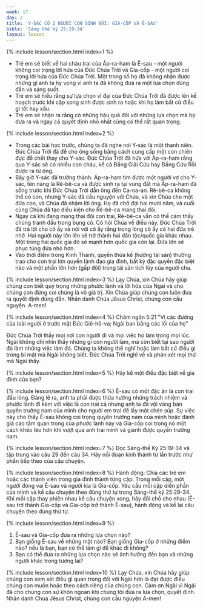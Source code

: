```yaml
---
week: 17
day: 2
title: 'Y-SÁC CÓ 2 NGƯỜI CON SINH ĐÔI: GIA-CỐP VÀ Ê-SAU'
bible: 'Sáng thế ký 25:19-34'
layout: lesson
---
```



{% include lesson/section.html index=1 %}
- Trẻ em sẽ biết về hai cháu trai của Áp-ra-ham là Ê-sau - một người không coi trọng lời hứa của Đức Chúa Trời và Gia-cốp - một người coi trọng lời hứa của Đức Chúa Trời. Một trong số họ đã không nhận được những gì anh ta hy vọng vì anh ta đã không đưa ra một lựa chọn đúng đắn và sáng suốt.
- Trẻ em sẽ hiểu rằng sự lựa chọn vĩ đại của Đức Chúa Trời đã được lên kế hoạch trước khi cặp song sinh được sinh ra hoặc khi họ làm bất cứ điều gì tốt hay xấu.
- Trẻ em sẽ nhận ra rằng có những hậu quả đối với những lựa chọn mà họ đưa ra và ngay cả quyết định nhỏ nhất cũng có thể rất quan trọng.


{% include lesson/section.html index=2 %}
- Trong các bài học trước, chúng ta đã nghe nói Y-sác là một thanh niên. Đức Chúa Trời đã để cho ông sống bằng cách cung cấp một con chiên đực để chết thay cho Y-sác. Đức Chúa Trời đã hứa với Áp-ra-ham rằng qua Y-sác sẽ có nhiều con cháu, kể cả Đấng Giải Cứu hay Đấng Cứu Rỗi được ra từ ông.
- Bây giờ Y-sác đã trưởng thành. Áp-ra-ham tìm được một người vợ cho Y-sác, tên nàng là Rê-bê-ca và được sinh ra tại vùng đất mà Áp-ra-ham đã sống trước khi Đức Chúa Trời dẫn ông đến Ca-na-an. Rê-bê-ca không thể có con, nhưng Y-sác đã cầu nguyện với Chúa, và xin Chúa cho một đứa con, và Chúa đã nhậm lời ông. Họ đã chờ đợi hai mươi năm, và cuối cùng Chúa đã tạo điều kiện cho Rê-bê-ca mang thai đôi.
- Ngay cả khi đang mang thai đôi con trai, Rê-bê-ca vẫn có thể cảm thấy chúng tranh đấu trong bụng cô. Cô hỏi Chúa về điều này. Đức Chúa Trời đã trả lời cho cô ấy và nói với cô ấy rằng trong lòng cô ấy có hai đứa trẻ nhở. Hai người này lớn lên sẽ trở thành hai dân tộc/quốc gia khác nhau. Một trong hai quốc gia đó sẽ mạnh hơn quốc gia còn lại. Đứa lớn sẽ phục tùng đứa nhỏ hơn.
- Vào thời điểm trong Kinh Thánh, quyền thừa kế (hưởng tài sản) thường trao cho con trai lớn quyền lãnh đạo gia đình, bất kỳ đặc quyền đặc biệt nào và một phần lớn hơn (gấp đôi) trong tài sản tích lũy của người cha.


{% include lesson/section.html index=3 %}
 Lạy Chúa, xin Chúa hãy giúp chúng con biết quý trọng những phước lành và lời hứa của Ngài và cho chúng con đừng coi chúng là vô giá trị. Xin Chúa giúp chúng con luôn đưa ra quyết định đúng đắn. Nhân danh Chúa Jêsus Christ, chúng con cầu nguyện. A-men!


{% include lesson/section.html index=4 %}
 Châm ngôn 5:21
"Vì các đường của loài người ở trước mặt Đức Giê-hô-va; Ngài ban bằng các lối của họ"

 Đức Chúa Trời thấy mọi nơi con người đi và mọi việc họ làm trong mọi lúc. Ngài không chỉ nhìn thấy những gì con người làm, mà còn biết tại sao người đó làm những việc làm đó. Chúng ta không thể nghĩ hoặc làm bất cứ điều gì trong bí mật mà Ngài không biết. Đức Chúa Trời nghĩ về và phán xét mọi thứ mà Ngài thấy.



{% include lesson/section.html index=5 %}
Hãy kể một điều đặc biệt về gia đình của bạn?


{% include lesson/section.html index=6 %}
Ê-sau có một đặc ân là con trai đầu lòng. Đáng lẽ ra, anh ta phải được thừa hưởng những trách nhiệm và phước lành đi kèm với việc là con trai cả nhưng anh ta đã vội vàng bán quyền trưởng nam của mình cho người em trai để lấy một chén súp. Sự việc này cho thấy Ê-sau không coi trọng quyền trưởng nam của mình hoặc đánh giá cao tầm quan trọng của phước lành này và Gia-cốp coi trọng nó một cách khéo léo hơn khi vượt qua anh trai mình và giành được quyền trưởng nam.


{% include lesson/section.html index=7 %}
Đọc Sáng-thế Ký 25:19-34 và tập trung vào câu 29 đến câu 34. Hãy nối đoạn kinh thánh từ lần trước như phần tiếp theo của câu chuyện.


{% include lesson/section.html index=8 %}
Hành động: Chia các trẻ em hoặc các thành viên trong gia đình thành từng cặp: Trong mỗi cặp, một người đóng vai Ê-sau và người kia là Gia-cốp. Yêu cầu mỗi cặp diễn phần của mình và kể câu chuyện theo đúng thứ tự trong Sáng-thế ký 25:29-34. Khi mỗi cặp thay phiên nhau kể câu chuyện xong, hãy đổi chỗ cho nhau (Ê-sau trở thành Gia-cốp và Gia-cốp trở thành Ê-sau), hành động và kể lại câu chuyện theo đúng thứ tự.


{% include lesson/section.html index=9 %}
1. Ê-sau và Gia-cốp đưa ra những lựa chọn nào?
2. Bạn giống Ê-sau về những mặt nào? Bạn giống Gia-cốp ở những điểm nào? nếu là bạn, bạn có thể làm gì để khác đi không?
3. Bạn có thể đưa ra những lựa chọn nào sẽ ảnh hưởng đến bạn và những người khác trong tương lai?


{% include lesson/section.html index=10 %}
Lạy Chúa, xin Chúa hãy giúp chúng con xem xét điều gì quan trọng đối với Ngài hơn là đạt được điều chúng con muốn hoặc theo cách riêng của chúng con. Cảm ơn Ngài vì Ngài đã cho chúng con sự khôn ngoan khi chúng tôi đưa ra lựa chọn, quyết định. Nhân danh Chúa Jêsus Christ, chúng con cầu nguyện A-men!
